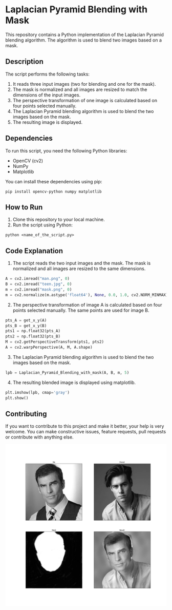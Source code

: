 # Laplacian Pyramid Blending with Mask

This repository contains a Python implementation of the Laplacian Pyramid blending algorithm. The algorithm is used to blend two images based on a mask.

## Description

The script performs the following tasks:

1. It reads three input images (two for blending and one for the mask).
2. The mask is normalized and all images are resized to match the dimensions of the input images.
3. The perspective transformation of one image is calculated based on four points selected manually.
4. The Laplacian Pyramid blending algorithm is used to blend the two images based on the mask.
5. The resulting image is displayed.

## Dependencies

To run this script, you need the following Python libraries:
- OpenCV (cv2)
- NumPy
- Matplotlib

You can install these dependencies using pip:
```
pip install opencv-python numpy matplotlib
```

## How to Run

1. Clone this repository to your local machine.
2. Run the script using Python:
```
python <name_of_the_script.py>
```

## Code Explanation

1. The script reads the two input images and the mask. The mask is normalized and all images are resized to the same dimensions.

```python
A = cv2.imread("man.png", 0)
B = cv2.imread("teen.jpg", 0)
m = cv2.imread("mask.png", 0)
m = cv2.normalize(m.astype('float64'), None, 0.0, 1.0, cv2.NORM_MINMAX)
```

2. The perspective transformation of image A is calculated based on four points selected manually. The same points are used for image B.

```python
pts_A = get_x_y(A)
pts_B = get_x_y(B)
pts1 = np.float32(pts_A)
pts2 = np.float32(pts_B)
M = cv2.getPerspectiveTransform(pts1, pts2)
A = cv2.warpPerspective(A, M, A.shape)
```

3. The Laplacian Pyramid blending algorithm is used to blend the two images based on the mask.

```python
lpb = Laplacian_Pyramid_Blending_with_mask(A, B, m, 5)
```

4. The resulting blended image is displayed using matplotlib.

```python
plt.imshow(lpb, cmap='gray')
plt.show()
```

## Contributing

If you want to contribute to this project and make it better, your help is very welcome. You can make constructive issues, feature requests, pull requests or contribute with anything else.

![alt text](https://github.com/MohammadKhayyo/Image-Processing/blob/main/Class%20Exercises/Ex8%20-%20image%20pyramid%20using%20fft/output.png)